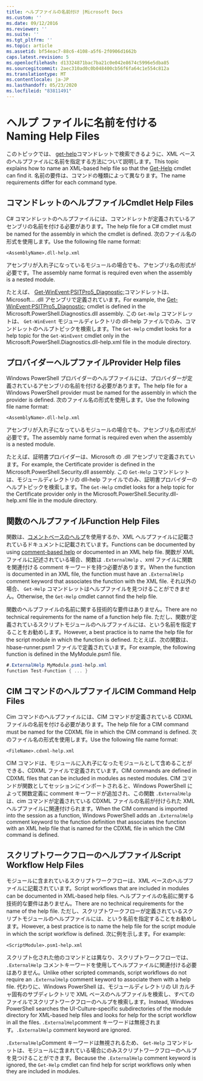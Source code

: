 ```yaml
---
title: ヘルプファイルの名前付け |Microsoft Docs
ms.custom: ''
ms.date: 09/12/2016
ms.reviewer: ''
ms.suite: ''
ms.tgt_pltfrm: ''
ms.topic: article
ms.assetid: bf54eac7-88c6-4108-a5f6-2f0906d1662b
caps.latest.revision: 5
ms.openlocfilehash: d13324871bac7ba21c0e042e8674c5996e5dba85
ms.sourcegitcommit: 2aec310ad0c0b048400cb56f6fa64c1e554c812a
ms.translationtype: MT
ms.contentlocale: ja-JP
ms.lasthandoff: 05/23/2020
ms.locfileid: "83811491"
---
```

# <a name="naming-help-files"></a><span data-ttu-id="f5111-102">ヘルプ ファイルに名前を付ける</span><span class="sxs-lookup"><span data-stu-id="f5111-102">Naming Help Files</span></span>

<span data-ttu-id="f5111-103">このトピックでは、 [get-help](/powershell/module/Microsoft.PowerShell.Core/Get-Help)コマンドレットで検索できるように、XML ベースのヘルプファイルに名前を指定する方法について説明します。</span><span class="sxs-lookup"><span data-stu-id="f5111-103">This topic explains how to name an XML-based help file so that the [Get-Help](/powershell/module/Microsoft.PowerShell.Core/Get-Help) cmdlet can find it.</span></span> <span data-ttu-id="f5111-104">名前の要件は、コマンドの種類によって異なります。</span><span class="sxs-lookup"><span data-stu-id="f5111-104">The name requirements differ for each command type.</span></span>

## <a name="cmdlet-help-files"></a><span data-ttu-id="f5111-105">コマンドレットのヘルプファイル</span><span class="sxs-lookup"><span data-stu-id="f5111-105">Cmdlet Help Files</span></span>

<span data-ttu-id="f5111-106">C# コマンドレットのヘルプファイルには、コマンドレットが定義されているアセンブリの名前を付ける必要があります。</span><span class="sxs-lookup"><span data-stu-id="f5111-106">The help file for a C# cmdlet must be named for the assembly in which the cmdlet is defined.</span></span> <span data-ttu-id="f5111-107">次のファイル名の形式を使用します。</span><span class="sxs-lookup"><span data-stu-id="f5111-107">Use the following file name format:</span></span>

```
<AssemblyName>.dll-help.xml
```

<span data-ttu-id="f5111-108">アセンブリが入れ子になっているモジュールの場合でも、アセンブリ名の形式が必要です。</span><span class="sxs-lookup"><span data-stu-id="f5111-108">The assembly name format is required even when the assembly is a nested module.</span></span>

<span data-ttu-id="f5111-109">たとえば、 [Get-WinEvent;PSITPro5_Diagnostic;](/powershell/module/Microsoft.PowerShell.Diagnostics/Get-WinEvent)コマンドレットは、Microsoft... .dll アセンブリで定義されています。</span><span class="sxs-lookup"><span data-stu-id="f5111-109">For example, the [Get-WinEvent;PSITPro5_Diagnostic;](/powershell/module/Microsoft.PowerShell.Diagnostics/Get-WinEvent) cmdlet is defined in the Microsoft.PowerShell.Diagnostics.dll assembly.</span></span> <span data-ttu-id="f5111-110">この `Get-Help` コマンドレットは、 `Get-WinEvent` モジュールディレクトリの dll-help ファイルでのみ、コマンドレットのヘルプトピックを検索します。</span><span class="sxs-lookup"><span data-stu-id="f5111-110">The `Get-Help` cmdlet looks for a help topic for the `Get-WinEvent` cmdlet only in the Microsoft.PowerShell.Diagnostics.dll-help.xml file in the module directory.</span></span>

## <a name="provider-help-files"></a><span data-ttu-id="f5111-111">プロバイダーヘルプファイル</span><span class="sxs-lookup"><span data-stu-id="f5111-111">Provider Help files</span></span>

<span data-ttu-id="f5111-112">Windows PowerShell プロバイダーのヘルプファイルには、プロバイダーが定義されているアセンブリの名前を付ける必要があります。</span><span class="sxs-lookup"><span data-stu-id="f5111-112">The help file for a Windows PowerShell provider must be named for the assembly in which the provider is defined.</span></span> <span data-ttu-id="f5111-113">次のファイル名の形式を使用します。</span><span class="sxs-lookup"><span data-stu-id="f5111-113">Use the following file name format:</span></span>

```
<AssemblyName>.dll-help.xml
```

<span data-ttu-id="f5111-114">アセンブリが入れ子になっているモジュールの場合でも、アセンブリ名の形式が必要です。</span><span class="sxs-lookup"><span data-stu-id="f5111-114">The assembly name format is required even when the assembly is a nested module.</span></span>

<span data-ttu-id="f5111-115">たとえば、証明書プロバイダーは、Microsoft の .dll アセンブリで定義されています。</span><span class="sxs-lookup"><span data-stu-id="f5111-115">For example, the Certificate provider is defined in the Microsoft.PowerShell.Security.dll assembly.</span></span> <span data-ttu-id="f5111-116">この `Get-Help` コマンドレットは、モジュールディレクトリの dll-help ファイルでのみ、証明書プロバイダーのヘルプトピックを検索します。</span><span class="sxs-lookup"><span data-stu-id="f5111-116">The `Get-Help` cmdlet looks for a help topic for the Certificate provider only in the Microsoft.PowerShell.Security.dll-help.xml file in the module directory.</span></span>

## <a name="function-help-files"></a><span data-ttu-id="f5111-117">関数のヘルプファイル</span><span class="sxs-lookup"><span data-stu-id="f5111-117">Function Help Files</span></span>

<span data-ttu-id="f5111-118">関数は、[コメントベースのヘルプ](/powershell/module/microsoft.powershell.core/about/about_comment_based_help)を使用するか、XML ヘルプファイルに記載されているドキュメントに記載されています。</span><span class="sxs-lookup"><span data-stu-id="f5111-118">Functions can be documented by using [comment-based help](/powershell/module/microsoft.powershell.core/about/about_comment_based_help) or documented in an XML help file.</span></span> <span data-ttu-id="f5111-119">関数が XML ファイルに記述されている場合、関数は `.ExternalHelp` 、xml ファイルに関数を関連付ける comment キーワードを持つ必要があります。</span><span class="sxs-lookup"><span data-stu-id="f5111-119">When the function is documented in an XML file, the function must have an `.ExternalHelp` comment keyword that associates the function with the XML file.</span></span> <span data-ttu-id="f5111-120">それ以外の場合、 `Get-Help` コマンドレットはヘルプファイルを見つけることができません。</span><span class="sxs-lookup"><span data-stu-id="f5111-120">Otherwise, the `Get-Help` cmdlet cannot find the help file.</span></span>

<span data-ttu-id="f5111-121">関数のヘルプファイルの名前に関する技術的な要件はありません。</span><span class="sxs-lookup"><span data-stu-id="f5111-121">There are no technical requirements for the name of a function help file.</span></span> <span data-ttu-id="f5111-122">ただし、関数が定義されているスクリプトモジュールのヘルプファイルには、という名前を指定することをお勧めします。</span><span class="sxs-lookup"><span data-stu-id="f5111-122">However, a best practice is to name the help file for the script module in which the function is defined.</span></span> <span data-ttu-id="f5111-123">たとえば、次の関数は、hbase-runner.psm1 ファイルで定義されています。</span><span class="sxs-lookup"><span data-stu-id="f5111-123">For example, the following function is defined in the MyModule.psm1 file.</span></span>

```csharp
#.ExternalHelp MyModule.psm1-help.xml
function Test-Function { ... }
```

## <a name="cim-command-help-files"></a><span data-ttu-id="f5111-124">CIM コマンドのヘルプファイル</span><span class="sxs-lookup"><span data-stu-id="f5111-124">CIM Command Help Files</span></span>

<span data-ttu-id="f5111-125">Cim コマンドのヘルプファイルには、CIM コマンドが定義されている CDXML ファイルの名前を付ける必要があります。</span><span class="sxs-lookup"><span data-stu-id="f5111-125">The help file for a CIM command must be named for the CDXML file in which the CIM command is defined.</span></span> <span data-ttu-id="f5111-126">次のファイル名の形式を使用します。</span><span class="sxs-lookup"><span data-stu-id="f5111-126">Use the following file name format:</span></span>

```
<FileName>.cdxml-help.xml
```

<span data-ttu-id="f5111-127">CIM コマンドは、モジュールに入れ子になったモジュールとして含めることができる、CDXML ファイルで定義されています。</span><span class="sxs-lookup"><span data-stu-id="f5111-127">CIM commands are defined in CDXML files that can be included in modules as nested modules.</span></span> <span data-ttu-id="f5111-128">CIM コマンドが関数としてセッションにインポートされると、Windows PowerShell によって関数定義に comment キーワードが追加され、この関数 `.ExternalHelp` は、cim コマンドが定義されている CDXML ファイルの名前が付けられた XML ヘルプファイルに関連付けられます。</span><span class="sxs-lookup"><span data-stu-id="f5111-128">When the CIM command is imported into the session as a function, Windows PowerShell adds an `.ExternalHelp` comment keyword to the function definition that associates the function with an XML help file that is named for the CDXML file in which the CIM command is defined.</span></span>

## <a name="script-workflow-help-files"></a><span data-ttu-id="f5111-129">スクリプトワークフローのヘルプファイル</span><span class="sxs-lookup"><span data-stu-id="f5111-129">Script Workflow Help Files</span></span>

<span data-ttu-id="f5111-130">モジュールに含まれているスクリプトワークフローは、XML ベースのヘルプファイルに記載されています。</span><span class="sxs-lookup"><span data-stu-id="f5111-130">Script workflows that are included in modules can be documented in XML-based help files.</span></span> <span data-ttu-id="f5111-131">ヘルプファイルの名前に関する技術的な要件はありません。</span><span class="sxs-lookup"><span data-stu-id="f5111-131">There are no technical requirements for the name of the help file.</span></span> <span data-ttu-id="f5111-132">ただし、スクリプトワークフローが定義されているスクリプトモジュールのヘルプファイルには、という名前を指定することをお勧めします。</span><span class="sxs-lookup"><span data-stu-id="f5111-132">However, a best practice is to name the help file for the script module in which the script workflow is defined.</span></span> <span data-ttu-id="f5111-133">次に例を示します。</span><span class="sxs-lookup"><span data-stu-id="f5111-133">For example:</span></span>

```
<ScriptModule>.psm1-help.xml
```

<span data-ttu-id="f5111-134">スクリプト化された他のコマンドとは異なり、スクリプトワークフローでは、 `.ExternalHelp` コメントキーワードを使用してヘルプファイルに関連付ける必要はありません。</span><span class="sxs-lookup"><span data-stu-id="f5111-134">Unlike other scripted commands, script workflows do not require an `.ExternalHelp` comment keyword to associate them with a help file.</span></span> <span data-ttu-id="f5111-135">代わりに、Windows PowerShell は、モジュールディレクトリの UI カルチャ固有のサブディレクトリで XML ベースのヘルプファイルを検索し、すべてのファイルでスクリプトワークフローのヘルプを検索します。</span><span class="sxs-lookup"><span data-stu-id="f5111-135">Instead, Windows PowerShell searches the UI-Culture-specific subdirectories of the module directory for XML-based help files and looks for help for the script workflow in all the files.</span></span> <span data-ttu-id="f5111-136">`.ExternalHelp`comment キーワードは無視されます。</span><span class="sxs-lookup"><span data-stu-id="f5111-136">`.ExternalHelp` comment keyword are ignored.</span></span>

<span data-ttu-id="f5111-137">`.ExternalHelp`Comment キーワードは無視されるため、 `Get-Help` コマンドレットは、モジュールに含まれている場合にのみスクリプトワークフローのヘルプを見つけることができます。</span><span class="sxs-lookup"><span data-stu-id="f5111-137">Because the `.ExternalHelp` comment keyword is ignored, the `Get-Help` cmdlet can find help for script workflows only when they are included in modules.</span></span>
